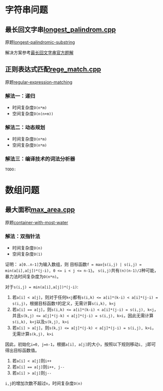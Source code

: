 # 字符串问题

## 最长回文字串[longest_palindrom.cpp](longest_palindrom.cpp)
原题[longest-palindromic-substring](https://leetcode-cn.com/problems/longest-palindromic-substring/)

解决方案参考[最长回文字串官方题解](https://leetcode-cn.com/problems/longest-palindromic-substring/solution/)

## 正则表达式匹配[rege_match.cpp](rege_match.cpp)
原题[regular-expression-matching](https://leetcode-cn.com/problems/regular-expression-matching/)

### 解法一：递归
- 时间复杂度`O(n*m)`
- 空间复杂度`O(n(n+m))`

### 解法二：动态规划
- 时间复杂度`O(n*m)`
- 空间复杂度`O(n*m)`

### 解法三：编译技术的词法分析器
`TODO:`

# 数组问题
## 最大面积[max_area.cpp](max_area.cpp)
原题[container-with-most-water](https://leetcode-cn.com/problems/container-with-most-water/)

### 解法：双指针法
- 时间复杂度`O(n)`
- 空间复杂度`O(1)`

证明：
`a[0..n-1]`为输入数组，则
目标函数`f = max{s(i,j) | s(i,j) = min(a[i],a[j])*(j-i), 0 <= i < j <= n-1}`。
`s(i,j)`共有`(n)(n-1)/2`种可能，暴力法时间复杂度为`O(n*n)`。

对于`s(i,j) = min(a[i],a[j])*(j-i)`:
1. 若`a[i] < a[j]`，则对于任何`k<j`都有`s(i,k) <= a[i]*(k-i) < a[i]*(j-i) = s(i,j)`，根据目标函数`f`的定义，无需计算`s(i,k), k<j`
2. 若`a[i] == a[j]`，则`s(i,k) <= a[i]*(k-i) < a[i]*(j-i) = s(i,j), k<j`，并且`s(k,j) <= a[j]*(j-k) < a[j]*(j-i) = s(i,j), k>i`，因此无需计算`s(i,k), k<j`以及`s(k,j), k>i`
3. 若`a[i] > a[j]`，则`s(k,j) <= a[j]*(j-k) < a[j]*(j-i) = s(i,j), k>i`，无需计算`s(k,j), k>i`

因此，初始化`i=0, j=n-1`，根据`a[i], a[j]`的大小，按照以下规则移动`i, j`即可得出目标函数值。
1. 若`a[i] < a[j]`则`i++`
2. 若`a[i] == a[j]`则`i++, j--`
3. 若`a[i] > a[j]`则`j--`

`i,j`的增加次数不超过`n`，时间复杂度`O(n)`
